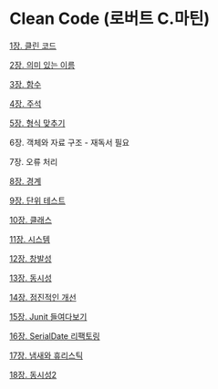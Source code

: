 # Clean Code (로버트 C.마틴)

[1장. 클린 코드](https://github.com/djdjdddd/TIL/blob/main/Books/CleanCode/Chapter1_CleanCode.md)

[2장. 의미 있는 이름](https://github.com/djdjdddd/TIL/blob/main/Books/CleanCode/Chapter2_MeaningfulNames.md)

[3장. 함수](https://github.com/djdjdddd/TIL/blob/main/Books/CleanCode/Chapter3_Function.md)

[4장. 주석](https://github.com/djdjdddd/TIL/blob/main/Books/CleanCode/Chapter4_Comment.md)

[5장. 형식 맞추기](https://github.com/djdjdddd/TIL/blob/main/Books/CleanCode/Chapter5_Formatting.md)

6장. 객체와 자료 구조 - 재독서 필요

7장. 오류 처리

[8장. 경계](https://github.com/djdjdddd/TIL/blob/main/Books/CleanCode/Chapter8_Boundaries.md)

[9장. 단위 테스트](https://github.com/djdjdddd/TIL/blob/main/Books/CleanCode/Chapter9_UnitTest.md)

[10장. 클래스](https://github.com/djdjdddd/TIL/blob/main/Books/CleanCode/Chapter10_Classes.md)

[11장. 시스템](https://github.com/djdjdddd/TIL/blob/main/Books/CleanCode/Chapter11_Systems.md)

[12장. 창발성](https://github.com/djdjdddd/TIL/blob/main/Books/CleanCode/Chapter12_Emergence.md)

[13장. 동시성](https://github.com/djdjdddd/TIL/blob/main/Books/CleanCode/Chapter13_Concurrency.md)

[14장. 점진적인 개선](https://github.com/djdjdddd/TIL/blob/main/Books/CleanCode/Chapter14_SuccessiveRefinement.md)

[15장. Junit 들여다보기](https://github.com/djdjdddd/TIL/blob/main/Books/CleanCode/Chapter15_JUnitInternals.md)

[16장. SerialDate 리팩토링](https://github.com/djdjdddd/TIL/blob/main/Books/CleanCode/Chapter16_RefactoringSerialDate.md)

[17장. 냄새와 휴리스틱](https://github.com/djdjdddd/TIL/blob/main/Books/CleanCode/Chapter17_SmellsAndHeuristics.md)

[18장. 동시성2](https://github.com/djdjdddd/TIL/blob/main/Books/CleanCode/Chapter18_Concurrency2.md)
